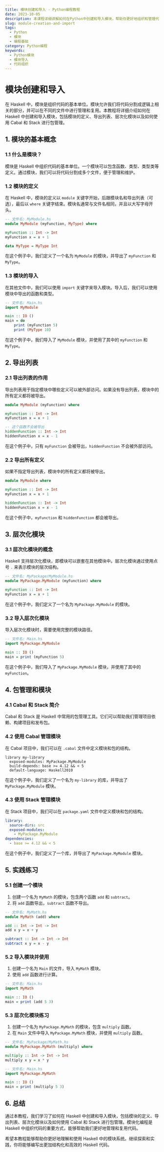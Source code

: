 ```yaml
---
title: 模块创建和导入 - Python编程教程
date: 2023-10-05
description: 本课程详细讲解如何在Python中创建和导入模块，帮助你更好地组织和管理代码。
slug: module-creation-and-import
tags:
  - Python
  - 模块
  - 编程基础
category: Python编程
keywords:
  - Python模块
  - 模块导入
  - 代码组织
---
```


# 模块创建和导入

在 Haskell 中，模块是组织代码的基本单位。模块允许我们将代码分割成逻辑上相关的部分，并可以在不同的文件中进行管理和复用。本教程将详细介绍如何在 Haskell 中创建和导入模块，包括模块的定义、导出列表、层次化模块以及如何使用 Cabal 和 Stack 进行包管理。

## 1. 模块的基本概念

### 1.1 什么是模块？

模块是 Haskell 中组织代码的基本单位。一个模块可以包含函数、类型、类型类等定义。通过模块，我们可以将代码分割成多个文件，便于管理和维护。

### 1.2 模块的定义

在 Haskell 中，模块的定义以 `module` 关键字开始，后跟模块名和导出列表（可选），最后以 `where` 关键字结束。模块名通常与文件名相同，并且以大写字母开头。

```haskell
-- 文件名: MyModule.hs
module MyModule (myFunction, MyType) where

myFunction :: Int -> Int
myFunction x = x + 1

data MyType = MyType Int
```

在这个例子中，我们定义了一个名为 `MyModule` 的模块，并导出了 `myFunction` 和 `MyType`。

### 1.3 模块的导入

在其他文件中，我们可以使用 `import` 关键字来导入模块。导入后，我们可以使用模块中导出的函数和类型。

```haskell
-- 文件名: Main.hs
import MyModule

main :: IO ()
main = do
    print (myFunction 5)
    print (MyType 10)
```

在这个例子中，我们导入了 `MyModule` 模块，并使用了其中的 `myFunction` 和 `MyType`。

## 2. 导出列表

### 2.1 导出列表的作用

导出列表用于指定模块中哪些定义可以被外部访问。如果没有导出列表，模块中的所有定义都将被导出。

```haskell
module MyModule (myFunction) where

myFunction :: Int -> Int
myFunction x = x + 1

-- 这个函数不会被导出
hiddenFunction :: Int -> Int
hiddenFunction x = x - 1
```

在这个例子中，只有 `myFunction` 会被导出，`hiddenFunction` 不会被外部访问。

### 2.2 导出所有定义

如果不指定导出列表，模块中的所有定义都将被导出。

```haskell
module MyModule where

myFunction :: Int -> Int
myFunction x = x + 1

hiddenFunction :: Int -> Int
hiddenFunction x = x - 1
```

在这个例子中，`myFunction` 和 `hiddenFunction` 都会被导出。

## 3. 层次化模块

### 3.1 层次化模块的概念

Haskell 支持层次化模块，即模块可以嵌套在其他模块中。层次化模块通过使用点号 `.` 来表示模块的层次结构。

```haskell
-- 文件名: MyPackage/MyModule.hs
module MyPackage.MyModule (myFunction) where

myFunction :: Int -> Int
myFunction x = x + 1
```

在这个例子中，我们定义了一个名为 `MyPackage.MyModule` 的模块。

### 3.2 导入层次化模块

导入层次化模块时，需要使用完整的模块路径。

```haskell
-- 文件名: Main.hs
import MyPackage.MyModule

main :: IO ()
main = print (myFunction 5)
```

在这个例子中，我们导入了 `MyPackage.MyModule` 模块，并使用了其中的 `myFunction`。

## 4. 包管理和模块

### 4.1 Cabal 和 Stack 简介

Cabal 和 Stack 是 Haskell 中常用的包管理工具。它们可以帮助我们管理项目依赖、构建项目和发布包。

### 4.2 使用 Cabal 管理模块

在 Cabal 项目中，我们可以在 `.cabal` 文件中定义模块和包的结构。

```cabal
library my-library
  exposed-modules: MyPackage.MyModule
  build-depends: base >= 4.12 && < 5
  default-language: Haskell2010
```

在这个例子中，我们定义了一个名为 `my-library` 的库，并导出了 `MyPackage.MyModule` 模块。

### 4.3 使用 Stack 管理模块

在 Stack 项目中，我们可以在 `package.yaml` 文件中定义模块和包的结构。

```yaml
library:
  source-dirs: src
  exposed-modules:
    - MyPackage.MyModule
dependencies:
  - base >= 4.12 && < 5
```

在这个例子中，我们定义了一个库，并导出了 `MyPackage.MyModule` 模块。

## 5. 实践练习

### 5.1 创建一个模块

1. 创建一个名为 `MyMath` 的模块，包含两个函数 `add` 和 `subtract`。
2. 将 `add` 函数导出，`subtract` 函数不导出。

```haskell
-- 文件名: MyMath.hs
module MyMath (add) where

add :: Int -> Int -> Int
add x y = x + y

subtract :: Int -> Int -> Int
subtract x y = x - y
```

### 5.2 导入模块并使用

1. 创建一个名为 `Main` 的文件，导入 `MyMath` 模块。
2. 使用 `add` 函数进行计算。

```haskell
-- 文件名: Main.hs
import MyMath

main :: IO ()
main = print (add 5 3)
```

### 5.3 层次化模块练习

1. 创建一个名为 `MyPackage.MyMath` 的模块，包含 `multiply` 函数。
2. 在 `Main` 文件中导入 `MyPackage.MyMath` 模块，并使用 `multiply` 函数。

```haskell
-- 文件名: MyPackage/MyMath.hs
module MyPackage.MyMath (multiply) where

multiply :: Int -> Int -> Int
multiply x y = x * y
```

```haskell
-- 文件名: Main.hs
import MyPackage.MyMath

main :: IO ()
main = print (multiply 5 3)
```

## 6. 总结

通过本教程，我们学习了如何在 Haskell 中创建和导入模块，包括模块的定义、导出列表、层次化模块以及如何使用 Cabal 和 Stack 进行包管理。模块化编程是 Haskell 中组织代码的重要方式，能够帮助我们更好地管理和复用代码。

希望本教程能够帮助你更好地理解和使用 Haskell 中的模块系统。继续探索和实践，你将能够编写出更加结构化和高效的 Haskell 代码。
